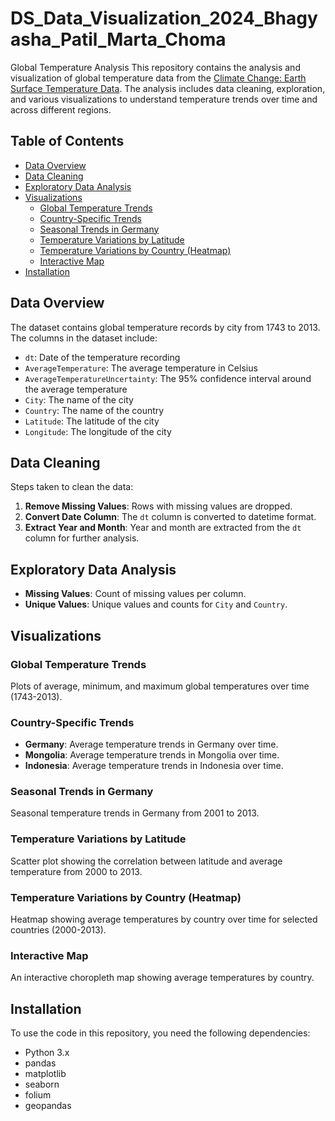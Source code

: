 # DS_Data_Visualization_2024_Bhagyasha_Patil_Marta_Choma

Global Temperature Analysis
This repository contains the analysis and visualization of global temperature data from the [Climate Change: Earth Surface Temperature Data](https://www.kaggle.com/datasets/berkeleyearth/climate-change-earth-surface-temperature-data). The analysis includes data cleaning, exploration, and various visualizations to understand temperature trends over time and across different regions.

## Table of Contents

- [Data Overview](#data-overview)
- [Data Cleaning](#data-cleaning)
- [Exploratory Data Analysis](#exploratory-data-analysis)
- [Visualizations](#visualizations)
  - [Global Temperature Trends](#global-temperature-trends)
  - [Country-Specific Trends](#country-specific-trends)
  - [Seasonal Trends in Germany](#seasonal-trends-in-germany)
  - [Temperature Variations by Latitude](#temperature-variations-by-latitude)
  - [Temperature Variations by Country (Heatmap)](#temperature-variations-by-country-heatmap)
  - [Interactive Map](#interactive-map)
- [Installation](#installation)


## Data Overview

The dataset contains global temperature records by city from 1743 to 2013. The columns in the dataset include:
- `dt`: Date of the temperature recording
- `AverageTemperature`: The average temperature in Celsius
- `AverageTemperatureUncertainty`: The 95% confidence interval around the average temperature
- `City`: The name of the city
- `Country`: The name of the country
- `Latitude`: The latitude of the city
- `Longitude`: The longitude of the city

## Data Cleaning

Steps taken to clean the data:
1. **Remove Missing Values**: Rows with missing values are dropped.
2. **Convert Date Column**: The `dt` column is converted to datetime format.
3. **Extract Year and Month**: Year and month are extracted from the `dt` column for further analysis.

## Exploratory Data Analysis

- **Missing Values**: Count of missing values per column.
- **Unique Values**: Unique values and counts for `City` and `Country`.

## Visualizations

### Global Temperature Trends

Plots of average, minimum, and maximum global temperatures over time (1743-2013).

### Country-Specific Trends

- **Germany**: Average temperature trends in Germany over time.
- **Mongolia**: Average temperature trends in Mongolia over time.
- **Indonesia**: Average temperature trends in Indonesia over time.

### Seasonal Trends in Germany

Seasonal temperature trends in Germany from 2001 to 2013.

### Temperature Variations by Latitude

Scatter plot showing the correlation between latitude and average temperature from 2000 to 2013.

### Temperature Variations by Country (Heatmap)

Heatmap showing average temperatures by country over time for selected countries (2000-2013).

### Interactive Map

An interactive choropleth map showing average temperatures by country.

## Installation

To use the code in this repository, you need the following dependencies:
- Python 3.x
- pandas
- matplotlib
- seaborn
- folium
- geopandas

